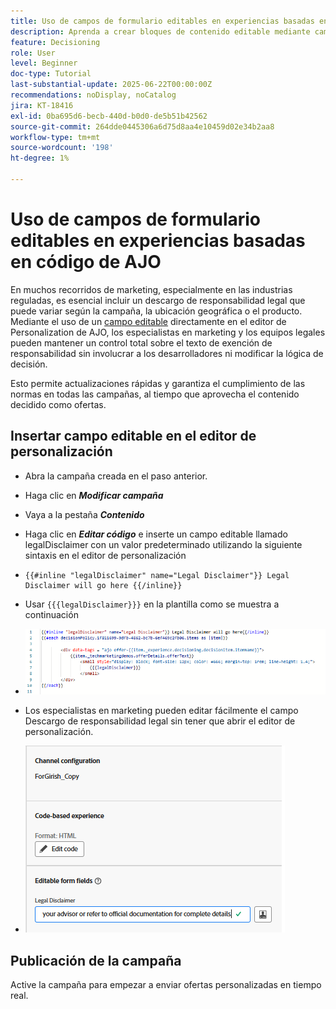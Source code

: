 ```yaml
---
title: Uso de campos de formulario editables en experiencias basadas en código de AJO
description: Aprenda a crear bloques de contenido editable mediante campos de formulario en línea en las plantillas de experiencia basadas en código de Adobe Journey Optimizer para ofrecer a los especialistas en marketing contenido de campaña dinámico y reutilizable.
feature: Decisioning
role: User
level: Beginner
doc-type: Tutorial
last-substantial-update: 2025-06-22T00:00:00Z
recommendations: noDisplay, noCatalog
jira: KT-18416
exl-id: 0ba695d6-becb-440d-b0d0-de5b51b42562
source-git-commit: 264dde0445306a6d75d8aa4e10459d02e34b2aa8
workflow-type: tm+mt
source-wordcount: '198'
ht-degree: 1%

---
```


# Uso de campos de formulario editables en experiencias basadas en código de AJO

En muchos recorridos de marketing, especialmente en las industrias reguladas, es esencial incluir un descargo de responsabilidad legal que puede variar según la campaña, la ubicación geográfica o el producto. Mediante el uso de un [campo editable](https://experienceleague.adobe.com/en/docs/journey-optimizer-learn/tutorials/channels/code-based-experience-channel/form-fields-in-code-based-experiences) directamente en el editor de Personalization de AJO, los especialistas en marketing y los equipos legales pueden mantener un control total sobre el texto de exención de responsabilidad sin involucrar a los desarrolladores ni modificar la lógica de decisión.

Esto permite actualizaciones rápidas y garantiza el cumplimiento de las normas en todas las campañas, al tiempo que aprovecha el contenido decidido como ofertas.

## Insertar campo editable en el editor de personalización

- Abra la campaña creada en el paso anterior.
- Haga clic en _**Modificar campaña**_
- Vaya a la pestaña _**Contenido**_
- Haga clic en _**Editar código**_ e inserte un campo editable llamado legalDisclaimer con un valor predeterminado utilizando la siguiente sintaxis en el editor de personalización

- 
  <pre><code>&#123;&#123;#inline &quot;legalDisclaimer&quot; name=&quot;Legal Disclaimer&quot;&#125;&#125; Legal Disclaimer will go here &#123;&#123;/inline&#125;&#125;</code></pre>

- Usar <code>{{{legalDisclaimer}}}</code> en la plantilla como se muestra a continuación

- ![campos editables](assets/editable-fields.png)

- Los especialistas en marketing pueden editar fácilmente el campo Descargo de responsabilidad legal sin tener que abrir el editor de personalización.
- ![editable-field-marketer](assets/editable-field-marketer-view.png)



## Publicación de la campaña

Active la campaña para empezar a enviar ofertas personalizadas en tiempo real.
